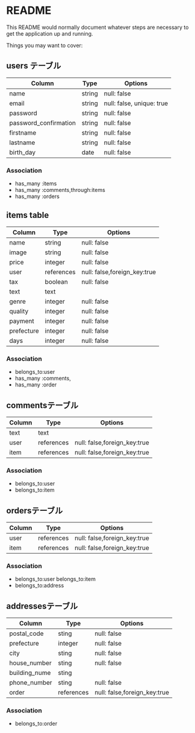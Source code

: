 # README

This README would normally document whatever steps are necessary to get the
application up and running.

Things you may want to cover:

## users テーブル
| Column             | Type   | Options     |
| ------------------ | ------ | ----------- |
| name               | string | null: false |
| email              | string | null: false, unique: true |
| password           | string | null: false |
| password_confirmation| string |null: false |
| firstname           | string | null: false |
| lastname          | string | null: false |
| birth_day         | date    | null: false 

### Association

* has_many :items
* has_many :comments,through:items
* has_many :orders



## items table
| Column             | Type   | Options     |
| ------------------ | ------ | ----------- |
| name               | string  |  null: false    |
|image               |string | null: false  |
|price               |integer| null: false　|
| user               |references|  null: false,foreign_key:true|
|tax                 |boolean   | null: false |
| text               |text       |            |
| genre              |integer       |   null: false         |
| quality            |integer    |   null: false         |
| payment            |integer        |  null: false          |
| prefecture             |integer       | null: false           |
| days                |integer       |  null: false          |


### Association

* belongs_to:user
* has_many :comments,
* has_many :order

## commentsテーブル
| Column             | Type   | Options     |
| ------------------ | ------ | ----------- |
| text               |text       |            |
| user               |references   | null: false,foreign_key:true        |
| item             |references   | null: false,foreign_key:true        |

### Association

* belongs_to:user
* belongs_to:item

## ordersテーブル
| Column             | Type   | Options     |
| ------------------ | ------ | ----------- |
| user               |references   |  null: false,foreign_key:true            |
| item              |references   |  null: false,foreign_key:true            |

### Association

* belongs_to:user belongs_to:item
* belongs_to:address

## addressesテーブル
| Column             | Type   | Options     |
| ------------------ | ------ | ----------- |
| postal_code          |sting  |  null: false     |
| prefecture         |integer   |  null: false     |
| city               |sting  |  null: false     |
| house_number       |sting  |  null: false     |
| building_nume        |sting  |                   |
| phone_number         |sting  |  null: false     |
| order               |references|  null: false,foreign_key:true      |

### Association

* belongs_to:order